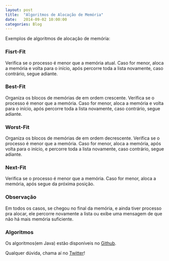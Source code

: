```yaml
---
layout: post
title:  "Algoritmos de Alocação de Memória"
date:   2014-09-02 10:00:00
categories: Blog
---
```


Exemplos de algoritmos de alocação de memória:

<h3>Fisrt-Fit</h3>
Verifica se o processo é menor que a memória atual. Caso for menor, aloca a memória e volta para o início, após percorre toda a lista novamente, caso contrário, segue adiante.

<h3>Best-Fit</h3>
Organiza os blocos de memórias de em ordem crescente. Verifica se o processo é menor que a memória. Caso for menor, aloca a memória e volta para o início, após percorre toda a lista novamente, caso contrário, segue adiante.

<h3>Worst-Fit</h3>
Organiza os blocos de memórias de em ordem decrescente. Verifica se o processo é menor que a memória. Caso for menor, aloca a memória, após volta para o início, e percorre toda a lista novamente, caso contrário, segue adiante.

<h3>Next-Fit</h3>
Verifica se o processo é menor que a memória. Caso for menor, aloca a memória, após segue da próxima posição.

<h3>Observação</h3>
Em todos os casos, se chegou no final da memória, e ainda tiver processo pra alocar, ele percorre novamente a lista ou exibe uma mensagem de que não há mais memória suficiente.

<h3>Algoritmos</h3>
Os algoritmos(em Java) estão disponíveis no <a href="https://github.com/FabricioRonchi/alocacaodememoria" target="blank">Github</a>.

Qualquer dúvida, chama aí no <a href="https://twitter.com/realronchi" target="blank">Twitter</a>!
